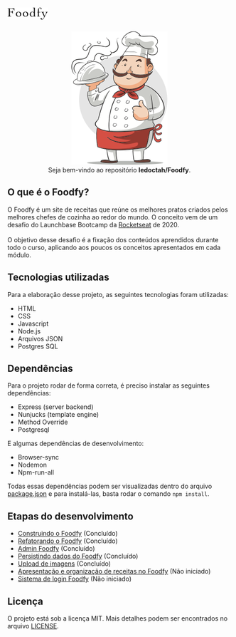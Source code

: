 # <img src="/public/imgs/logo_black.png">

<p align="center">
  <img src="/public/imgs/chef.png">
  <br>
  Seja bem-vindo ao repositório <b>ledoctah/Foodfy</b>.
</p>

## O que é o Foodfy?

O Foodfy é um site de receitas que reúne os melhores pratos criados pelos melhores chefes de cozinha ao redor do mundo. O conceito vem de um desafio do Launchbase Bootcamp da [Rocketseat](https://github.com/rocketseat) de 2020.
\
\
O objetivo desse desafio é a fixação dos conteúdos aprendidos durante todo o curso, aplicando aos poucos os conceitos apresentados em cada módulo.

## Tecnologias utilizadas

Para a elaboração desse projeto, as seguintes tecnologias foram utilizadas:
* HTML
* CSS
* Javascript
* Node.js
* Arquivos JSON
* Postgres SQL

## Dependências
Para o projeto rodar de forma correta, é preciso instalar as seguintes dependências:
* Express (server backend)
* Nunjucks (template engine)
* Method Override
* Postgresql

E algumas dependências de desenvolvimento:
* Browser-sync
* Nodemon
* Npm-run-all

Todas essas dependências podem ser visualizadas dentro do arquivo [package.json](/package.json) e para instalá-las, basta rodar o comando `npm install`.

## Etapas do desenvolvimento
* [Construindo o Foodfy](https://github.com/Rocketseat/bootcamp-launchbase-desafios-02/blob/master/desafios/02-foodfy.md) (Concluído)
* [Refatorando o Foodfy](https://github.com/Rocketseat/bootcamp-launchbase-desafios-03) (Concluído)
* [Admin Foodfy](https://github.com/Rocketseat/bootcamp-launchbase-desafios-04/blob/master/desafios/04-admin-foodfy.md) (Concluído)
* [Persistindo dados do Foodfy](https://github.com/Rocketseat/bootcamp-launchbase-desafios-05/blob/master/desafios/05-persistindo-dados-foodfy.md) (Concluído)
* [Upload de imagens](https://github.com/Rocketseat/bootcamp-launchbase-desafios-07) (Concluído)
* [Apresentação e organização de receitas no Foodfy](https://github.com/Rocketseat/bootcamp-launchbase-desafios-08) (Não iniciado)
* [Sistema de login Foodfy](https://github.com/Rocketseat/bootcamp-launchbase-desafios-10) (Não iniciado)

## Licença
O projeto está sob a licença MIT. Mais detalhes podem ser encontrados no arquivo [LICENSE](LICENSE.md).

